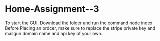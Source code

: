 # Home-Assignment--3

To start the GUI,
Download the folder and run the command node index 
Before Placing an ordcer, make sure to replace the stripe private key and mailgun domain name and api key of your own.
